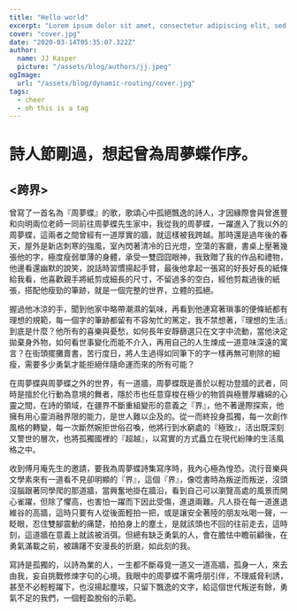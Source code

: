 ```yaml
---
title: "Hello world"
excerpt: "Lorem ipsum dolor sit amet, consectetur adipiscing elit, sed do eiusmod tempor incididunt ut labore et dolore magna aliqua. Praesent elementum facilisis leo vel fringilla est ullamcorper eget. At imperdiet dui accumsan sit amet nulla facilities morbi tempus."
cover: "cover.jpg"
date: "2020-03-14T05:35:07.322Z"
author:
  name: JJ Kasper
  picture: "/assets/blog/authors/jj.jpeg"
ogImage:
  url: "/assets/blog/dynamic-routing/cover.jpg"
tags:
  - cheer
  - oh this is a tag
---
```


# 詩人節剛過，想起曾為周夢蝶作序。

## <跨界>

曾寫了一首名為『周夢蝶』的歌，歌頌心中孤絕飄逸的詩人，才因緣際會與曾進豐和向明兩位老師一同前往周夢蝶先生家中，我從我的周夢蝶，一躍進入了我以外的周夢蝶，這兩者之間曾經有一道厚實的牆，就這樣被我跨越。那時還是過年後的春天，屋外是新店刺寒的強風，室內閃著清冷的日光燈，空蕩的客廳，書桌上壓著幾張他的字，極度瘦弱單薄的身體，承受一雙囧囧眼神，我致贈了我的作品和禮物，他邊看還幽默的說笑，說話時習慣揚起手臂，最後他拿起一張寫的好長好長的紙條給我看，他喜歡親手將紙剪成細長的尺寸，不留過多的空白，經他剪裁過後的紙張，搭配他瘦勁的筆跡，就是一個完整的世界，立體的孤絕。

握過他冰涼的手，聞到他家中略帶潮濕的氣味，再看到他連寫著瑣事的便條紙都有理想的規範，每一個字的筆跡都留有不容匆忙的篤定，我不禁想著，『理想的生活』到底是什麼？他所有的喜樂與憂愁，如何長年安靜篩選只在文字中流動，當他決定拋棄身外物，如何看世事變化而能不介入，再用自己的人生煉成一道意味深遠的寓言？在街頭擺攤賣書，苦行度日，將人生過得如同筆下的字一樣再無可剔除的細瘦，需要多少勇氣才能拒絕伴隨命運而來的所有可能？

在周夢蝶與周夢蝶之外的世界，有一道牆，周夢蝶既是善於以輕功登牆的武者，同時是擅於化行動為意境的舞者，隱於市也任意穿梭在極少的物質與極豐厚纏綿的心靈之間，在詩的領域，在疆界不斷重組變形的意義之『界』，他不著邊際探索，他擁有用心靈消融界限的能力，是世人難以企及的。從一而終投身孤獨，每一次創作風格的轉變，每一次斷然婉拒世俗召喚，他將行到水窮處的『極致』，活出既深刻又警世的層次，也將孤獨國裡的『超越』，以寫實的方式矗立在現代紛陳的生活風格之中。

收到傅月庵先生的邀請，要我為周夢蝶詩集寫序時，我內心極為惶恐。流行音樂與文學素來有一道看不見卻明顯的『界』，這個『界』，像唸書時為叛逆而叛逆，沒頭沒腦跟著同學爬的那道牆，當興奮地掛在牆沿，看到自己可以瀏覽高處的風景而開心雀躍，但除了懼高，也害怕一躍而下因此受傷，進退兩難。凡人掛在每一道進退維谷的高牆，這時只要有人從後面輕拍一把，或是讓安全著陸的朋友吆喝一聲，一眨眼，忍住雙腳震動的痛楚，拍拍身上的塵土，是就該頭也不回的往前走去，這時刻，這道牆在意義上就該被消弭。但總有缺乏勇氣的人，會在膽怯中瞻前顧後，在勇氣滿載之前，被躊躇不安漫長的折磨，如此刻的我。

寫詩是孤獨的，以詩為業的人，一生都不斷尋覓一道又一道高牆，孤身一人，來去由我，妄自挑戰修煉字句的心境。我眼中的周夢蝶不需呼朋引伴，不理威脅利誘，甚至不必輕輕躍下，也沒揚起塵埃，只留下飄逸的文字，給這個世代叛逆有餘，勇氣不足的我們，一個輕盈脫俗的示範。
